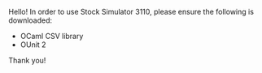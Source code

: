 Hello! In order to use Stock Simulator 3110, please ensure the following is downloaded:

- OCaml CSV library
- OUnit 2

Thank you!
